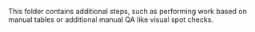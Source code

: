 This folder contains additional steps, such as performing work based on manual tables or additional manual QA like visual spot checks.
